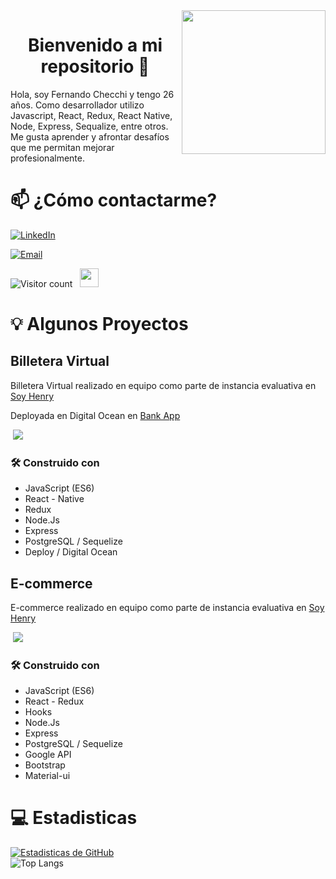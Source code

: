 <img src='https://user-images.githubusercontent.com/65245824/95809336-e3de3700-0ce4-11eb-90e9-0d9ef8c61e7d.png' width="230" align='right'>
<h1 align="center"> Bienvenido a mi repositorio 👋 </h1>
<p>
Hola, soy Fernando Checchi y tengo 26 años. Como desarrollador utilizo Javascript, React, Redux, React Native, Node, Express, Sequalize, entre otros.
<br/>
Me gusta aprender y afrontar desafíos que me permitan mejorar profesionalmente. 
</p>

# 📫 ¿Cómo contactarme?
<p>
<a href="https://www.linkedin.com/in/fernando-checchi/"><img alt="LinkedIn" src="https://img.shields.io/badge/LinkedIn-Fernando%20Checchi-blue?style=flat-square&logo=linkedin"></a>

<a href="mailto:checchi363@gmail.com"><img alt="Email" src="https://img.shields.io/badge/Email-checchi363@gmail.com-blue?style=flat-square&logo=gmail"></a>

![Visitor count](https://visitor-badge.laobi.icu/badge?page_id=FernandoChecchi)   <img src="https://media.giphy.com/media/dxn6fRlTIShoeBr69N/giphy.gif" width="30">
</p>

# 💡 Algunos Proyectos

## Billetera Virtual

Billetera Virtual realizado en equipo como parte de instancia evaluativa en [Soy Henry](https://www.soyhenry.com/)

Deployada en Digital Ocean en [Bank App](https://www.bankappme.tk/)

<p align='left'>
  <img src='https://user-images.githubusercontent.com/65245824/95641384-58f90480-0a78-11eb-8a50-35b02188c28c.png' </img>
</p>

<h3>🛠️  Construido con  </h3> 
<ul>
<li>JavaScript (ES6)</li>
<li>React - Native</li>
<li>Redux</li>
<li>Node.Js</li>
<li>Express</li>
<li>PostgreSQL / Sequelize</li>
<li>Deploy / Digital Ocean</li>
</ul>

## E-commerce

E-commerce realizado en equipo como parte de instancia evaluativa en [Soy Henry](https://www.soyhenry.com/)

<p align='left'>
    <img src='https://user-images.githubusercontent.com/65245824/95817516-0a599d80-0cf8-11eb-9eee-d9bdba249a6d.png' </img>  
</p>

<h3>🛠️  Construido con  </h3> 
<ul>
<li>JavaScript (ES6)</li>
<li>React - Redux</li>
<li>Hooks</li>
<li>Node.Js</li>
<li>Express</li>
<li>PostgreSQL / Sequelize</li>
<li>Google API</li>
<li>Bootstrap</li>
<li>Material-ui</li>
</ul>

# 💻 Estadisticas
[![Estadisticas de GitHub](https://github-readme-stats.vercel.app/api?username=FernandoChecchi&show_icons=true)](https://github.com/FernandoChecchi)
<br/>
![Top Langs](https://github-readme-stats.vercel.app/api/top-langs/?username=FernandoChecchi&show_icons=true)
